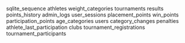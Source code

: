 sqlite_sequence
athletes
weight_categories
tournaments
results
points_history
admin_logs
user_sessions
placement_points
win_points
participation_points
age_categories
users
category_changes
penalties
athlete_last_participation
clubs
tournament_registrations
tournament_participants